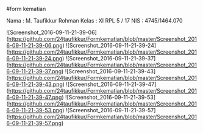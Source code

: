 #form kematian

Nama : M. Taufikkur Rohman
Kelas : XI RPL 5 / 17
NIS : 4745/1464.070

![Screenshot_2016-09-11-21-39-06] (https://github.com/24taufikkur/Formkematian/blob/master/Screenshot_2016-09-11-21-39-06.png)
![Screenshot_2016-09-11-21-39-24] (https://github.com/24taufikkur/Formkematian/blob/master/Screenshot_2016-09-11-21-39-24.png)
![Screenshot_2016-09-11-21-39-37] (https://github.com/24taufikkur/Formkematian/blob/master/Screenshot_2016-09-11-21-39-37.png)
![Screenshot_2016-09-11-21-39-43] (https://github.com/24taufikkur/Formkematian/blob/master/Screenshot_2016-09-11-21-39-43.png)
![Screenshot_2016-09-11-21-39-47] (https://github.com/24taufikkur/Formkematian/blob/master/Screenshot_2016-09-11-21-39-47.png)
![Screenshot_2016-09-11-21-39-53] (https://github.com/24taufikkur/Formkematian/blob/master/Screenshot_2016-09-11-21-39-53.png)
![Screenshot_2016-09-11-21-39-57] (https://github.com/24taufikkur/Formkematian/blob/master/Screenshot_2016-09-11-21-39-57.png)
